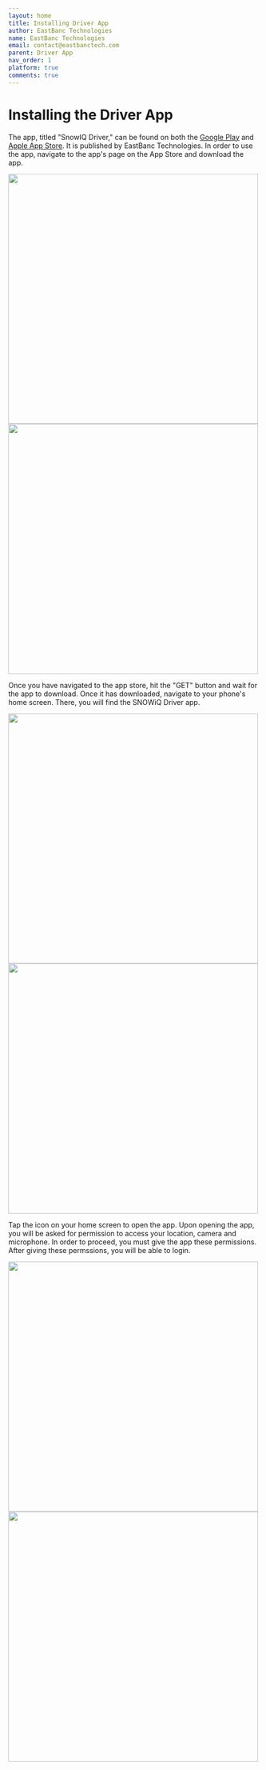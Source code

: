```yaml
---
layout: home
title: Installing Driver App
author: EastBanc Technologies
name: EastBanc Technologies
email: contact@eastbanctech.com
parent: Driver App
nav_order: 1
platform: true
comments: true
---
```


# Installing the Driver App

The app, titled "SnowIQ Driver," can be found on both the <a href="https://play.google.com/store/apps/details?id=com.eastbanctech.transitiq.snowtrax&hl=en_US&gl=US">Google Play</a> and <a href="https://apps.apple.com/us/app/snowiq-driver/id1336056235">Apple App Store</a>. It is published by EastBanc Technologies. In order to use the app, navigate to the app's page on the App Store and download the app.

<img src="image/driver/app-store-ios.png" class="ios" width="500"/>
<img src="image/driver/app-store-android.png" class="android" width="500"/>

Once you have navigated to the app store, hit the "GET" button and wait for the app to download. Once it has downloaded, navigate to your phone's home screen. There, you will find the SNOWiQ Driver app. 

<img src="image/driver/app-home-screen-ios.png" class="ios" width="500"/>
<img src="image/driver/app-home-screen-android.png" class="android" width="500"/>

Tap the icon on your home screen to open the app. Upon opening the app, you will be asked for permission to access your location, camera and microphone. In order to proceed, you must give the app these permissions. After giving these permssions, you will be able to login.

<img src="image/driver/app-permissions-ios.png" class="ios" width="500"/>
<img src="image/driver/app-permissions-android.png" class="android" width="500"/>
